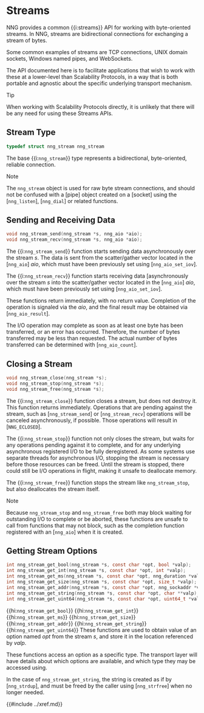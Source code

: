 # Streams

NNG provides a common {{i:streams}} API for working with byte-oriented streams. In NNG, streams are bidirectional
connections for exchanging a stream of bytes.

Some common examples of streams are TCP connections, UNIX domain sockets, Windows named pipes, and WebSockets.

The API documented here is to facilitate applications that wish to work with these at a lower-level than
Scalability Protocols, in a way that is both portable and agnostic about the specific underlying transport mechanism.

> [!TIP]
> When working with Scalability Protocols directly, it is unlikely that there will be any need for
> using these Streams APIs.

## Stream Type

```c
typedef struct nng_stream nng_stream
```

The base {{i:`nng_stream`}} type represents a bidirectional, byte-oriented, reliable connection.

> [!NOTE]
> The `nng_stream` object is used for raw byte stream connections, and
> should not be confused with a [pipe] object created on a [socket] using
> the [`nng_listen`], [`nng_dial`] or related functions.

## Sending and Receiving Data

```c
void nng_stream_send(nng_stream *s, nng_aio *aio);
void nng_stream_recv(nng_stream *s, nng_aio *aio);
```

The {{i:`nng_stream_send`}} function starts sending data asynchronously over the stream _s_.
The data is sent from the scatter/gather vector located in the [`nng_aio`] _aio_,
which must have been previously set using [`nng_aio_set_iov`].

The {{i:`nng_stream_recv`}} function starts receiving data [asynchronously over the stream _s_
into the scatter/gather vector located in the [`nng_aio`] _aio_,
which must have been previously set using [`nng_aio_set_iov`].

These functions return immediately, with no return value.
Completion of the operation is signaled via the _aio_, and the final
result may be obtained via [`nng_aio_result`].

The I/O operation may complete as soon as at least one byte has been
transferred, or an error has occurred.
Therefore, the number of bytes transferred may be less than requested.
The actual number of bytes transferred can be determined with [`nng_aio_count`].

## Closing a Stream

```c
void nng_stream_close(nng_stream *s);
void nng_stream_stop(nng_stream *s);
void nng_stream_free(nng_stream *s);
```

The {{i:`nng_stream_close`}} function closes a stream, but does not destroy it.
This function returns immediately. Operations that are pending against the stream, such
as [`nng_stream_send`] or [`nng_stream_recv`] operations will be canceled asynchronously, if possible.
Those operations will result in [`NNG_ECLOSED`].

The {{i:`nng_stream_stop`}} function not only closes the stream, but waits for any operations
pending against it to complete, and for any underlying asynchronous registered I/O to be fully deregistered.
As some systems use separate threads for asynchronous I/O, stopping the stream is necessary before those
resources can be freed. Until the stream is stopped, there could still be I/O operations in flight,
making it unsafe to deallocate memory.

The {{i:`nng_stream_free`}} function stops the stream like `nng_stream_stop`, but also deallocates the
stream itself.

> [!NOTE]
> Because `nng_stream_stop` and `nng_stream_free` both may block waiting for outstanding I/O to complete
> or be aborted, these functions are unsafe to call from functions that may not block, such as the
> completion function registered with an [`nng_aio`] when it is created.

## Getting Stream Options

```c
int nng_stream_get_bool(nng_stream *s, const char *opt, bool *valp);
int nng_stream_get_int(nng_stream *s, const char *opt, int *valp);
int nng_stream_get_ms(nng_stream *s, const char *opt, nng_duration *valp);
int nng_stream_get_size(nng_stream *s, const char *opt, size_t *valp);
int nng_stream_get_addr(nng_stream *s, const char *opt, nng_sockaddr *valp);
int nng_stream_get_string(nng_stream *s, const char *opt, char **valp);
int nng_stream_get_uint64(nng_stream *s, const char *opt, uint64_t *valp);
```

{{hi:`nng_stream_get_bool`}}
{{hi:`nng_stream_get_int`}}
{{hi:`nng_stream_get_ms`}}
{{hi:`nng_stream_get_size`}}
{{hi:`nng_stream_get_addr`}}
{{hi:`nng_stream_get_string`}}
{{hi:`nng_stream_get_uint64`}}
These functions are used to obtain value of an option named _opt_ from the stream _s_, and store it in the location
referenced by _valp_.

These functions access an option as a specific type. The transport layer will have details about which options
are available, and which type they may be accessed using.

In the case of `nng_stream_get_string`, the string is created as if by [`nng_strdup`], and must be freed by
the caller using [`nng_strfree`] when no longer needed.

{{#include ../xref.md}}
